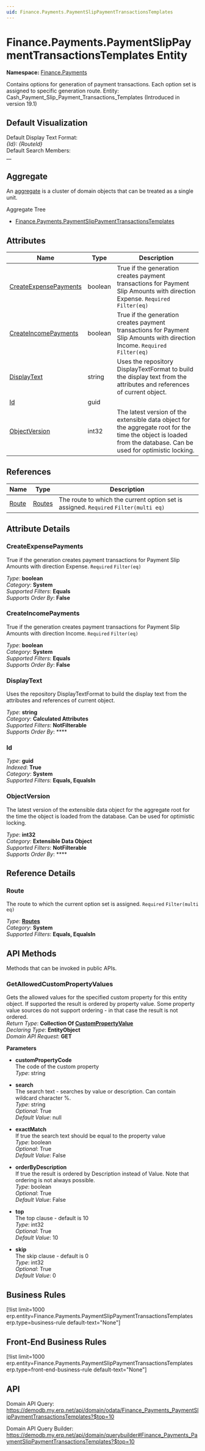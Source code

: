 ```yaml
---
uid: Finance.Payments.PaymentSlipPaymentTransactionsTemplates
---
```

# Finance.Payments.PaymentSlipPaymentTransactionsTemplates Entity

**Namespace:** [Finance.Payments](Finance.Payments.md)  

Contains options for generation of payment transactions. Each option set is assigned to specific generation route. Entity: Cash_Payment_Slip_Payment_Transactions_Templates (Introduced in version 19.1)

## Default Visualization
Default Display Text Format:  
_{Id}: {RouteId}_  
Default Search Members:  
__  

## Aggregate
An [aggregate](https://docs.erp.net/tech/advanced/concepts/aggregates.html) is a cluster of domain objects that can be treated as a single unit.  

Aggregate Tree  
* [Finance.Payments.PaymentSlipPaymentTransactionsTemplates](Finance.Payments.PaymentSlipPaymentTransactionsTemplates.md)  

## Attributes

| Name | Type | Description |
| ---- | ---- | --- |
| [CreateExpensePayments](Finance.Payments.PaymentSlipPaymentTransactionsTemplates.md#createexpensepayments) | boolean | True if the generation creates payment transactions for Payment Slip Amounts with direction Expense. `Required` `Filter(eq)` 
| [CreateIncomePayments](Finance.Payments.PaymentSlipPaymentTransactionsTemplates.md#createincomepayments) | boolean | True if the generation creates payment transactions for Payment Slip Amounts with direction Income. `Required` `Filter(eq)` 
| [DisplayText](Finance.Payments.PaymentSlipPaymentTransactionsTemplates.md#displaytext) | string | Uses the repository DisplayTextFormat to build the display text from the attributes and references of current object. 
| [Id](Finance.Payments.PaymentSlipPaymentTransactionsTemplates.md#id) | guid |  
| [ObjectVersion](Finance.Payments.PaymentSlipPaymentTransactionsTemplates.md#objectversion) | int32 | The latest version of the extensible data object for the aggregate root for the time the object is loaded from the database. Can be used for optimistic locking. 

## References

| Name | Type | Description |
| ---- | ---- | --- |
| [Route](Finance.Payments.PaymentSlipPaymentTransactionsTemplates.md#route) | [Routes](Systems.Workflow.Routes.md) | The route to which the current option set is assigned. `Required` `Filter(multi eq)` |


## Attribute Details

### CreateExpensePayments

True if the generation creates payment transactions for Payment Slip Amounts with direction Expense. `Required` `Filter(eq)`

_Type_: **boolean**  
_Category_: **System**  
_Supported Filters_: **Equals**  
_Supports Order By_: **False**  

### CreateIncomePayments

True if the generation creates payment transactions for Payment Slip Amounts with direction Income. `Required` `Filter(eq)`

_Type_: **boolean**  
_Category_: **System**  
_Supported Filters_: **Equals**  
_Supports Order By_: **False**  

### DisplayText

Uses the repository DisplayTextFormat to build the display text from the attributes and references of current object.

_Type_: **string**  
_Category_: **Calculated Attributes**  
_Supported Filters_: **NotFilterable**  
_Supports Order By_: ****  

### Id

_Type_: **guid**  
_Indexed_: **True**  
_Category_: **System**  
_Supported Filters_: **Equals, EqualsIn**  

### ObjectVersion

The latest version of the extensible data object for the aggregate root for the time the object is loaded from the database. Can be used for optimistic locking.

_Type_: **int32**  
_Category_: **Extensible Data Object**  
_Supported Filters_: **NotFilterable**  
_Supports Order By_: ****  


## Reference Details

### Route

The route to which the current option set is assigned. `Required` `Filter(multi eq)`

_Type_: **[Routes](Systems.Workflow.Routes.md)**  
_Category_: **System**  
_Supported Filters_: **Equals, EqualsIn**  


## API Methods

Methods that can be invoked in public APIs.

### GetAllowedCustomPropertyValues

Gets the allowed values for the specified custom property for this entity object.              If supported the result is ordered by property value. Some property value sources do not support ordering - in that case the result is not ordered.  
_Return Type_: **Collection Of [CustomPropertyValue](../data-types.md#general.custompropertyvalue)**  
_Declaring Type_: **EntityObject**  
_Domain API Request_: **GET**  

**Parameters**  
  * **customPropertyCode**  
    The code of the custom property  
    _Type_: string  

  * **search**  
    The search text - searches by value or description. Can contain wildcard character %.  
    _Type_: string  
     _Optional_: True  
    _Default Value_: null  

  * **exactMatch**  
    If true the search text should be equal to the property value  
    _Type_: boolean  
     _Optional_: True  
    _Default Value_: False  

  * **orderByDescription**  
    If true the result is ordered by Description instead of Value. Note that ordering is not always possible.  
    _Type_: boolean  
     _Optional_: True  
    _Default Value_: False  

  * **top**  
    The top clause - default is 10  
    _Type_: int32  
     _Optional_: True  
    _Default Value_: 10  

  * **skip**  
    The skip clause - default is 0  
    _Type_: int32  
     _Optional_: True  
    _Default Value_: 0  



## Business Rules

[!list limit=1000 erp.entity=Finance.Payments.PaymentSlipPaymentTransactionsTemplates erp.type=business-rule default-text="None"]

## Front-End Business Rules

[!list limit=1000 erp.entity=Finance.Payments.PaymentSlipPaymentTransactionsTemplates erp.type=front-end-business-rule default-text="None"]

## API

Domain API Query:
<https://demodb.my.erp.net/api/domain/odata/Finance_Payments_PaymentSlipPaymentTransactionsTemplates?$top=10>

Domain API Query Builder:
<https://demodb.my.erp.net/api/domain/querybuilder#Finance_Payments_PaymentSlipPaymentTransactionsTemplates?$top=10>

